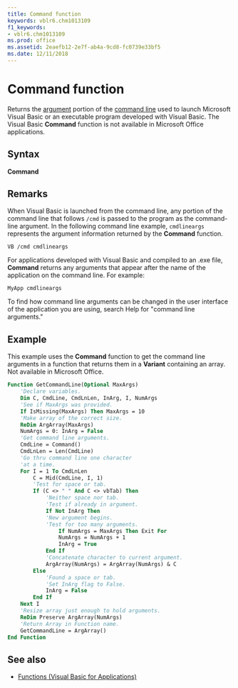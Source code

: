 ```yaml
---
title: Command function
keywords: vblr6.chm1013109
f1_keywords:
- vblr6.chm1013109
ms.prod: office
ms.assetid: 2eaefb12-2e7f-ab4a-9cd8-fc0739e33bf5
ms.date: 12/11/2018
---
```



# Command function

Returns the [argument](../../Glossary/vbe-glossary.md#argument) portion of the [command line](../../Glossary/vbe-glossary.md#command-line) used to launch Microsoft Visual Basic or an executable program developed with Visual Basic. The Visual Basic **Command** function is not available in Microsoft Office applications.

## Syntax

**Command**

## Remarks

When Visual Basic is launched from the command line, any portion of the command line that follows `/cmd` is passed to the program as the command-line argument. In the following command line example, `cmdlineargs` represents the argument information returned by the **Command** function.

```text
VB /cmd cmdlineargs
```

For applications developed with Visual Basic and compiled to an .exe file, **Command** returns any arguments that appear after the name of the application on the command line. For example:

```text
MyApp cmdlineargs
```

To find how command line arguments can be changed in the user interface of the application you are using, search Help for "command line arguments."

## Example

This example uses the **Command** function to get the command line arguments in a function that returns them in a **Variant** containing an array. Not available in Microsoft Office.


```vb
Function GetCommandLine(Optional MaxArgs)
    'Declare variables.
    Dim C, CmdLine, CmdLnLen, InArg, I, NumArgs
    'See if MaxArgs was provided.
    If IsMissing(MaxArgs) Then MaxArgs = 10
    'Make array of the correct size.
    ReDim ArgArray(MaxArgs)
    NumArgs = 0: InArg = False
    'Get command line arguments.
    CmdLine = Command()
    CmdLnLen = Len(CmdLine)
    'Go thru command line one character
    'at a time.
    For I = 1 To CmdLnLen
        C = Mid(CmdLine, I, 1)
        'Test for space or tab.
        If (C <> " " And C <> vbTab) Then
            'Neither space nor tab.
            'Test if already in argument.
            If Not InArg Then
            'New argument begins.
            'Test for too many arguments.
                If NumArgs = MaxArgs Then Exit For
                NumArgs = NumArgs + 1
                InArg = True
            End If
            'Concatenate character to current argument.
            ArgArray(NumArgs) = ArgArray(NumArgs) & C
        Else
            'Found a space or tab.
            'Set InArg flag to False.
            InArg = False
        End If
    Next I
    'Resize array just enough to hold arguments.
    ReDim Preserve ArgArray(NumArgs)
    'Return Array in Function name.
    GetCommandLine = ArgArray()
End Function
```


## See also

- [Functions (Visual Basic for Applications)](../functions-visual-basic-for-applications.md)